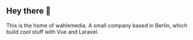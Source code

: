 ## Hey there 👋

This is the home of wahlemedia. A small company based in Berlin, which build cool stuff with Vue and Laravel. 




